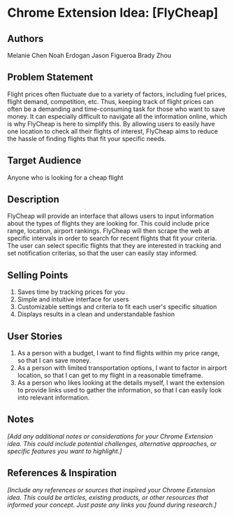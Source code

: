 # Chrome Extension Idea: [FlyCheap]

## Authors

Melanie Chen
Noah Erdogan
Jason Figueroa
Brady Zhou

## Problem Statement

Flight prices often fluctuate due to a variety of factors, including fuel prices, flight demand, competition, etc. Thus, keeping track of flight prices can often be a demanding and time-consuming task for those who want to save money. It can especially difficult to navigate all the information online, which is why FlyCheap is here to simplify this. By allowing users to easily have one location to check all their flights of interest, FlyCheap aims to reduce the hassle of finding flights that fit your specific needs.

## Target Audience

Anyone who is looking for a cheap flight

## Description

FlyCheap will provide an interface that allows users to input information about the types of flights they are looking for. This could include price range, location, airport rankings. FlyCheap will then scrape the web at specific intervals in order to search for recent flights that fit your criteria. The user can select specific flights that they are interested in tracking and set notification criterias, so that the user can easily stay informed.

## Selling Points

1. Saves time by tracking prices for you
2. Simple and intuitive interface for users
3. Customizable settings and criteria to fit each user's specific situation
4. Displays results in a clean and understandable fashion

## User Stories

1. As a person with a budget, I want to find flights within my price range, so that I can save money.
2. As a person with limited transportation options, I want to factor in airport location, so that I can get to my flight in a reasonable timeframe.
3. As a person who likes looking at the details myself, I want the extension to provide links used to gather the information, so that I can easily look into relevant information.

## Notes

_[Add any additional notes or considerations for your Chrome Extension idea. This could include potential challenges, alternative approaches, or specific features you want to highlight.]_

## References & Inspiration

_[Include any references or sources that inspired your Chrome Extension idea. This could be articles, existing products, or other resources that informed your concept. Just paste any links you found during research.]_
